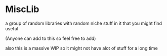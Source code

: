 # MiscLib

a group of random libraries with random niche stuff in it that you might find useful

(Anyone can add to this so feel free to add)

also this is a massive WIP so it might not have alot of stuff for a long time
